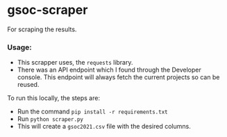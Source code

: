 # gsoc-scraper
For scraping the results.

### Usage:
- This scrapper uses, the ```requests``` library.
- There was an API endpoint which I found through the Developer console. This endpoint will always fetch the current projects so can be reused.

To run this locally, the steps are:
- Run the command ```pip install -r requirements.txt```
- Run ```python scraper.py```
- This will create a ```gsoc2021.csv``` file with the desired columns.